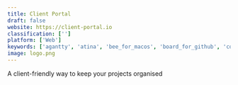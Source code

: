 ```yaml
---
title: Client Portal
draft: false 
website: https://client-portal.io
classification: ['']
platform: ['Web']
keywords: ['agantty', 'atina', 'bee_for_macos', 'board_for_github', 'codegiant', 'flow', 'hassl', 'hygger', 'microsoft_planner', 'product_frameworks', 'proggio', 'shipfast', 'streamtime', 'trello', 'trelloist', 'upwave', 'wekan', 'zenhub', 'zube', 'ismartlife']
image: logo.png
---
```

A client-friendly way to keep your projects organised